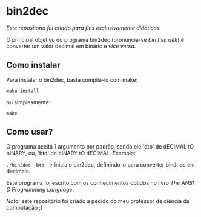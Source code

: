# bin2dec

_Este repositório foi criado para fins exclusivamente didáticos._

O principal objetivo do programa bin2dec (pronuncia-se _bin t'su dék_) é converter um valor decimal em binário e _vice versa_.

## Como instalar

Para instalar o bin2dec, basta compilá-lo com make:

`make install`

ou simplesmente:

`make`

## Como usar?

O programa aceita 1 argumento por padrão, sendo ele 'dtb' de dECIMAL tO bINARY, ou, 'btd' de bINARY tO dECIMAL. Exemplo:

`./bin2dec -btd` --> inicia o bin2dec, definindo-o para converter binários em decimais.

Este programa foi escrito com os conhecimentos obtidos no livro _The ANSI C Programming Language_.

_Nota:_ este repositório foi criado a pedido do meu professor de ciência da computação ;)
